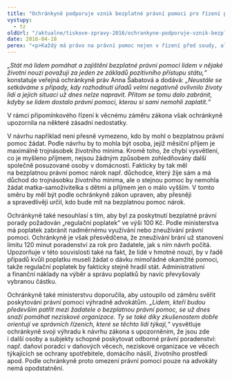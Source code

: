 ```yaml
---
title: "Ochránkyně podporuje vznik bezplatné právní pomoci pro řízení před úřady"
vystupy:
  - tz
oldUrl: "/aktualne/tiskove-zpravy-2016/ochrankyne-podporuje-vznik-bezplatne-pravni-pomoci-pro-rizeni-pred-urady"
date: 2016-04-18
perex: "<p>Každý má právo na právní pomoc nejen v řízení před soudy, ale i při jednání před úřady. Ochránkyně proto uvítala záměr ministerstva spravedlnosti rozšířit bezplatnou právní pomoc i na správní řízení. Lidem, kteří si z finančních nebo jiných důvodů právní pomoc nemohou obstarat sami, by ji tak zajišťoval stát.</p>"
---
```


<!-- imported from the old website -->

<p><i>„Stát má lidem pomáhat a zajištění bezplatné právní pomoci lidem v nějaké životní nouzi považuji za jeden ze základů pozitivního přístupu státu,“</i> konstatuje veřejná ochránkyně práv Anna Šabatová a dodává: <i>„Neustále se setkáváme s případy, kdy rozhodnutí úřadů velmi negativně ovlivnilo životy lidí a jejich situaci už dnes nelze napravit. Přitom se tomu dalo zabránit, kdyby se lidem dostalo právní pomoci, kterou si sami nemohli zaplatit.“</i></p> <p>V rámci připomínkového řízení k věcnému záměru zákona však ochránkyně upozornila na některé zásadní nedostatky. </p> <p>V návrhu například není přesně vymezeno, kdo by mohl o bezplatnou právní pomoc žádat. Podle návrhu by to mohla být osoba, jejíž měsíční příjem je maximálně trojnásobek životního minima. Kromě toho, že chybí vysvětlení, co je myšleno příjmem, nejsou žádným způsobem zohledňovány další společně posuzované osoby v domácnosti. Fakticky by tak měl na bezplatnou právní pomoc nárok např. důchodce, který žije sám a má důchod do trojnásobku životního minima, ale o stejnou pomoc by nemohla žádat matka-samoživitelka s dětmi a příjmem jen o málo vyšším. V tomto směru by měl být podle ochránkyně zákon upraven, aby přesněji a spravedlivěji určil, kdo bude mít na bezplatnou pomoc nárok.</p> <p>Ochránkyně také nesouhlasí s tím, aby byl za poskytnutí bezplatné právní porady požadován „regulační poplatek“ ve výši 100 Kč. Podle ministerstva má poplatek zabránit nadměrnému využívání nebo zneužívání právní pomoci. Ochránkyně je však přesvědčena, že zneužívání brání už stanovení limitu 120 minut poradenství za rok pro žadatele, jak s ním návrh počítá. Upozorňuje v této souvislosti také na fakt, že lidé v hmotné nouzi, by v řadě případů kvůli poplatku museli žádat o dávku mimořádné okamžité pomoci, takže regulační poplatek by fakticky stejně hradil stát. Administrativní a finanční náklady na výběr a správu poplatků by navíc převyšovaly vybranou částku.</p> Ochránkyně také ministerstvu doporučila, aby ustoupilo od záměru svěřit poskytování právní pomoci výhradně advokátům. <i>„Lidem, kteří budou především patřit mezi žadatele o bezplatnou právní pomoc, se už dnes snaží pomáhat neziskové organizace. Ty se také díky zkušenostem dobře orientují ve správních řízeních, které se těchto lidí týkají,“</i> vysvětluje ochránkyně svoji výhradu k návrhu zákona s upozorněním, že jsou zde i další osoby a subjekty schopné poskytovat odborné právní poradenství: např. daňoví poradci v daňových věcech, neziskové organizace ve věcech týkajících se ochrany spotřebitele, domácího násilí, životního prostředí apod. Podle ochránkyně proto omezení právní pomoci pouze na advokáty nemá opodstatnění.
